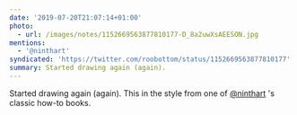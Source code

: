 ```yaml
---
date: '2019-07-20T21:07:14+01:00'
photo:
  - url: /images/notes/1152669563877810177-D_8a2uwXsAEESON.jpg
mentions:
  - '@ninthart'
syndicated: 'https://twitter.com/roobottom/status/1152669563877810177'
summary: Started drawing again (again).
---
```

Started drawing again (again). This in the style from one of 
[@ninthart](https://twitter.com/@ninthart) 's classic how-to books. 
